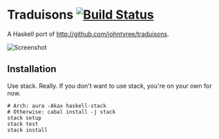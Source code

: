 Traduisons [![Build Status](https://travis-ci.org/johntyree/traduisons-hs.svg?branch=master)](https://travis-ci.org/johntyree/traduisons-hs)
===

A Haskell port of http://github.com/johntyree/traduisons.

![Screenshot](http://i.imgur.com/gy8YLjL.png)


## Installation

Use stack. Really. If you don't want to use stack, you're on your own for now.

```
# Arch: aura -Akax haskell-stack
# Otherwise: cabal install -j stack
stack setup
stack test
stack install
```
